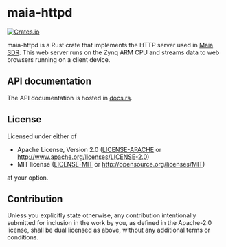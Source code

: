 # maia-httpd

[![Crates.io][crates-badge]][crates-url]

[crates-badge]: https://img.shields.io/crates/v/maia-httpd.svg
[crates-url]: https://crates.io/crates/maia-httpd

maia-httpd is a Rust crate that implements the HTTP server used in [Maia
SDR](https://maia-sdr.org/). This web server runs on the Zynq ARM CPU and
streams data to web browsers running on a client device.

## API documentation

The API documentation is hosted in [docs.rs](https://docs.rs/maia-httpd/).

## License

Licensed under either of

 * Apache License, Version 2.0
   ([LICENSE-APACHE](LICENSE-APACHE) or http://www.apache.org/licenses/LICENSE-2.0)
 * MIT license
   ([LICENSE-MIT](LICENSE-MIT) or http://opensource.org/licenses/MIT)

at your option.

## Contribution

Unless you explicitly state otherwise, any contribution intentionally submitted
for inclusion in the work by you, as defined in the Apache-2.0 license, shall be
dual licensed as above, without any additional terms or conditions.
